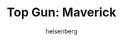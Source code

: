 ---
layout: post
author: heisenberg
category: Filmes
post_date: '2022-05-25T03:28:35.645Z'
post_modified: '2022-05-25T03:28:35.645Z'
title: 'Top Gun: Maverick'
description: 'Depois de mais de 30 anos de serviço como um dos principais aviadores da Marinha, Pete Maverick Mitchell está de volta, rompendo os limites como um piloto de testes corajoso. No mundo contemporâneo das guerras tecnológicas, Maverick enfrenta drones e prova que o fator humano ainda é essencial.'
poster_path: /4PlOR0ofLVXtnqos8BKaecqIRls.jpg
tmdb_id: 361743
imdb_id: tt1745960
runtime: 131
release_date: '2022-05-24'
genres:
  - Ação
  - Drama
casts:
  - Tom Cruise
  - Miles Teller
  - Jennifer Connelly
  - Jon Hamm
  - Glen Powell
  - Lewis Pullman
crews:
  - Joseph Kosinski
trailer: 7aOCYTflp8o
certification: 12
adult: false
vote_average: 8.1
vote_count: 50
qualitys:
  - 1080p
  - 720p
audios:
  - Dual Áudio
  - Português
  - Inglês
extensions:
  - mkv
  - mp4
---